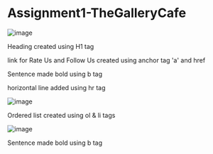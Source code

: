 # Assignment1-TheGalleryCafe

![image](https://github.com/EaswaranPottiK/Assignment1-TheGalleryCafe/assets/38095510/c2a99d07-e470-4496-9340-70e2b637686a)

Heading created using H1 tag

link for Rate Us and Follow Us created using anchor tag 'a' and href

Sentence made bold using b tag

horizontal line added using hr tag


![image](https://github.com/EaswaranPottiK/Assignment1-TheGalleryCafe/assets/38095510/1423ea07-8801-45e2-94a2-1459cde518d2)

Ordered list created using ol & li tags


![image](https://github.com/EaswaranPottiK/Assignment1-TheGalleryCafe/assets/38095510/8095dd6d-e750-4864-bd29-6ae01c6db9cc)

Sentence made bold using b tag








